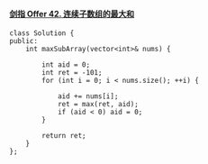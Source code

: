 #### [剑指 Offer 42. 连续子数组的最大和](https://leetcode-cn.com/problems/lian-xu-zi-shu-zu-de-zui-da-he-lcof/)

```
class Solution {
public:
    int maxSubArray(vector<int>& nums) {

        int aid = 0;
        int ret = -101;
        for (int i = 0; i < nums.size(); ++i) {

            aid += nums[i];
            ret = max(ret, aid);
            if (aid < 0) aid = 0;
        }

        return ret;
    }
};
```

